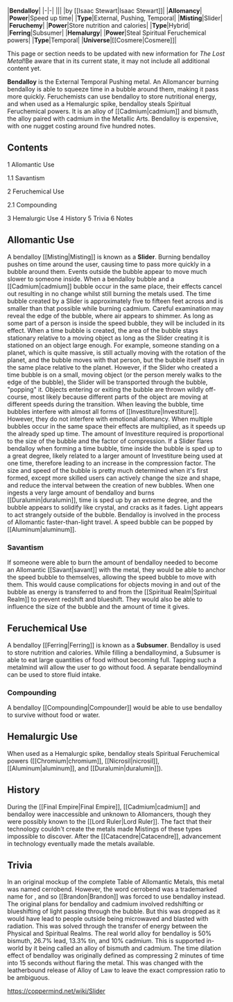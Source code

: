 |**Bendalloy**|
|-|-|
|||
|by [[Isaac Stewart\|Isaac Stewart]]|
|**Allomancy**|
|**Power**|Speed up time|
|**Type**|External, Pushing, Temporal|
|**Misting**|Slider|
|**Feruchemy**|
|**Power**|Store nutrition and calories|
|**Type**|Hybrid|
|**Ferring**|Subsumer|
|**Hemalurgy**|
|**Power**|Steal Spiritual Feruchemical powers|
|**Type**|Temporal|
|**Universe**|[[Cosmere\|Cosmere]]|

This page or section needs to be updated with new information for *The Lost Metal*!Be aware that in its current state, it may not include all additional content yet.

**Bendalloy** is the External Temporal Pushing metal. An Allomancer burning bendalloy is able to squeeze time in a bubble around them, making it pass more quickly. Feruchemists can use bendalloy to store nutritional energy, and when used as a Hemalurgic spike, bendalloy steals Spiritual Feruchemical powers. It is an alloy of [[Cadmium\|cadmium]] and bismuth, the alloy paired with cadmium in the Metallic Arts.
Bendalloy is expensive, with one nugget costing around five hundred notes.

## Contents

1 Allomantic Use

1.1 Savantism


2 Feruchemical Use

2.1 Compounding


3 Hemalurgic Use
4 History
5 Trivia
6 Notes


## Allomantic Use
A bendalloy [[Misting\|Misting]] is known as a **Slider**. Burning bendalloy pushes on time around the user, causing time to pass more quickly in a bubble around them. Events outside the bubble appear to move much slower to someone inside.
When a bendalloy bubble and a [[Cadmium\|cadmium]] bubble occur in the same place, their effects cancel out resulting in no change whilst still burning the metals used. The time bubble created by a Slider is approximately five to fifteen feet across and is smaller than that possible while burning cadmium. Careful examination may reveal the edge of the bubble, where air appears to shimmer. As long as some part of a person is inside the speed bubble, they will be included in its effect.
When a time bubble is created, the area of the bubble stays stationary relative to a moving object as long as the Slider creating it is stationed on an object large enough. For example, someone standing on a planet, which is quite massive, is still actually moving with the rotation of the planet, and the bubble moves with that person, but the bubble itself stays in the same place relative to the planet. However, if the Slider who created a time bubble is on a small, moving object (or the person merely walks to the edge of the bubble), the Slider will be transported through the bubble, "popping" it. Objects entering or exiting the bubble are thrown wildly off-course, most likely because different parts of the object are moving at different speeds during the transition. When leaving the bubble, time bubbles interfere with almost all forms of [[Investiture\|Investiture]]. However, they do not interfere with emotional allomancy. When multiple bubbles occur in the same space their effects are multiplied, as it speeds up the already sped up time.
The amount of Investiture required is proportional to the size of the bubble and the factor of compression.
If a Slider flares bendalloy when forming a time bubble, time inside the bubble is sped up to a great degree, likely related to a larger amount of Investiture being used at one time, therefore leading to an increase in the compression factor. The size and speed of the bubble is pretty much determined when it's first formed, except more skilled users can actively change the size and shape, and reduce the interval between the creation of new bubbles. When one ingests a very large amount of bendalloy and burns [[Duralumin\|duralumin]], time is sped up by an extreme degree, and the bubble appears to solidify like crystal, and cracks as it fades. Light appears to act strangely outside of the bubble.
Bendalloy is involved in the process of Allomantic faster-than-light travel.
A speed bubble can be popped by [[Aluminum\|aluminum]].

### Savantism
If someone were able to burn the amount of bendalloy needed to become an Allomantic [[Savant\|savant]] with the metal, they would be able to anchor the speed bubble to themselves, allowing the speed bubble to move with them. This would cause complications for objects moving in and out of the bubble as energy is transferred to and from the [[Spiritual Realm\|Spiritual Realm]] to prevent redshift and blueshift. They would also be able to influence the size of the bubble and the amount of time it gives.

## Feruchemical Use
A bendalloy [[Ferring\|Ferring]] is known as a **Subsumer**. Bendalloy is used to store nutrition and calories. While filling a bendalloymind, a Subsumer is able to eat large quantities of food without becoming full. Tapping such a metalmind will allow the user to go without food. A separate bendalloymind can be used to store fluid intake.

### Compounding
A bendalloy [[Compounding\|Compounder]] would be able to use bendalloy to survive without food or water.

## Hemalurgic Use
When used as a Hemalurgic spike, bendalloy steals Spiritual Feruchemical powers ([[Chromium\|chromium]], [[Nicrosil\|nicrosil]], [[Aluminum\|aluminum]], and [[Duralumin\|duralumin]]).

## History
During the [[Final Empire\|Final Empire]], [[Cadmium\|cadmium]] and bendalloy were inaccessible and unknown to Allomancers, though they were possibly known to the [[Lord Ruler\|Lord Ruler]]. The fact that their technology couldn't create the metals made Mistings of these types impossible to discover. After the [[Catacendre\|Catacendre]], advancement in technology eventually made the metals available.

## Trivia
In an original mockup of the complete Table of Allomantic Metals, this metal was named cerrobend. However, the word cerrobend was a trademarked name for , and so [[Brandon\|Brandon]] was forced to use bendalloy instead.
The original plans for bendalloy and cadmium involved redshifting or blueshifting of light passing through the bubble. But this was dropped as it would have lead to people outside being microwaved and blasted with radiation. This was solved through the transfer of energy between the Physical and Spiritual Realms.
The real world alloy for bendalloy is 50% bismuth, 26.7% lead, 13.3% tin, and 10% cadmium. This is supported in-world by it being called an alloy of bismuth and cadmium.
The time dilation effect of bendalloy was originally defined as compressing 2 minutes of time into 15 seconds without flaring the metal. This was changed with the leatherbound release of Alloy of Law to leave the exact compression ratio to be ambiguous.


https://coppermind.net/wiki/Slider